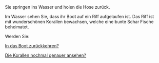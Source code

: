 Sie springen ins Wasser und holen die Hose zurück.

Im Wasser sehen Sie, dass ihr Boot auf ein Riff aufgelaufen ist.
Das Riff ist mit wunderschönen Korallen bewachsen, welche eine bunte Schar Fische beheimatet.

Werden Sie:

[In das Boot zurückkehren?](../ruderboot.md)

[Die Korallen nochmal genauer ansehen?](../Korallen/Korallen.md)

